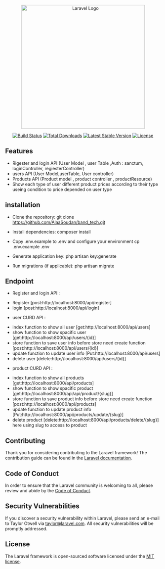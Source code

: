<p align="center"><a href="https://laravel.com" target="_blank"><img src="https://raw.githubusercontent.com/laravel/art/master/logo-lockup/5%20SVG/2%20CMYK/1%20Full%20Color/laravel-logolockup-cmyk-red.svg" width="400" alt="Laravel Logo"></a></p>

<p align="center">
<a href="https://github.com/laravel/framework/actions"><img src="https://github.com/laravel/framework/workflows/tests/badge.svg" alt="Build Status"></a>
<a href="https://packagist.org/packages/laravel/framework"><img src="https://img.shields.io/packagist/dt/laravel/framework" alt="Total Downloads"></a>
<a href="https://packagist.org/packages/laravel/framework"><img src="https://img.shields.io/packagist/v/laravel/framework" alt="Latest Stable Version"></a>
<a href="https://packagist.org/packages/laravel/framework"><img src="https://img.shields.io/packagist/l/laravel/framework" alt="License"></a>
</p>
     
## Features
- Rigester and login API  (User Model , user Table ,Auth : sanctum, loginController, regiesterController)
- users API (User Model,userTable, User controller)
- Products API (Product model , product controller , productResource)
- Show each type of user different product prices according to their type useing condition to price depended  on user type
        
## installation 
- Clone the repository: git clone <https://github.com/AlaaSoudan/band_tech.git>
- Install dependencies: composer install
- Copy .env.example to .env and configure your environment  cp .env.example .env

- Generate application key: php artisan key:generate

- Run migrations (if applicable): php artisan migrate
 


## Endpoint
- Register and login API :
* Register [post:http://localhost:8000/api/register]
* login [post:http://localhost:8000/api/login]

- user CURD API :
*  index function to show all user [get:http://localhost:8000/api/users]
* show function to show spacific user    [get:http://localhost:8000/api/users/{id}]
* store function to save user info before store need create function [post:http://localhost:8000/api/users/{id}]
* update function to update user info  [Put:http://localhost:8000/api/users]
* delete user [delete:http://localhost:8000/api/users/{id}]

- product CURD API : 
* index function to show all products [get:http://localhost:8000/api/products]
* show function to show spacific product [get:http://localhost:8000/api/api/product/{slug}]
* store function to save product info before store need create function [post:http://localhost:8000/api/products]
* update function to update product info  [Put:http://localhost:8000/api/products/update/{slug}]
* delete product [delete:http://localhost:8000/api/products/delete/{slug}]
here using slug to access to product


    

## Contributing

Thank you for considering contributing to the Laravel framework! The contribution guide can be found in the [Laravel documentation](https://laravel.com/docs/contributions).

## Code of Conduct

In order to ensure that the Laravel community is welcoming to all, please review and abide by the [Code of Conduct](https://laravel.com/docs/contributions#code-of-conduct).

## Security Vulnerabilities

If you discover a security vulnerability within Laravel, please send an e-mail to Taylor Otwell via [taylor@laravel.com](mailto:taylor@laravel.com). All security vulnerabilities will be promptly addressed.

## License

The Laravel framework is open-sourced software licensed under the [MIT license](https://opensource.org/licenses/MIT).
 